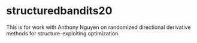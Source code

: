# structuredbandits20

This is for work with Anthony Nguyen on randomized directional derivative methods for structure-exploiting optimization.